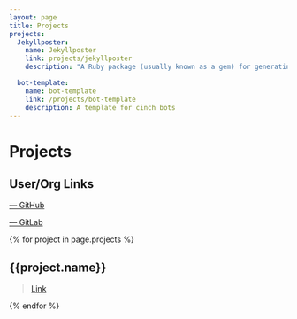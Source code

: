 ```yaml
---
layout: page
title: Projects
projects:
  Jekyllposter:
    name: Jekyllposter
    link: projects/jekyllposter
    description: "A Ruby package (usually known as a gem) for generating jekyll posts and pages, as well as drafts."

  bot-template:
    name: bot-template
    link: /projects/bot-template
    description: A template for cinch bots
---
```

# Projects

## User/Org Links

<a href="https://github.com/IotaSpencer"><span><i class="fab fa-github-square fa-2x"></i> &mdash; GitHub</span>
</a>

<a href="https://gitlab.com/IotaSpencer">
<span color="orange">
<i class="fab fa-gitlab fa-2x"></i>
</span> &mdash; GitLab
</a>

{% for project in page.projects %}

## {{project.name}}


> [Link]({{project.link}})

{% endfor %}